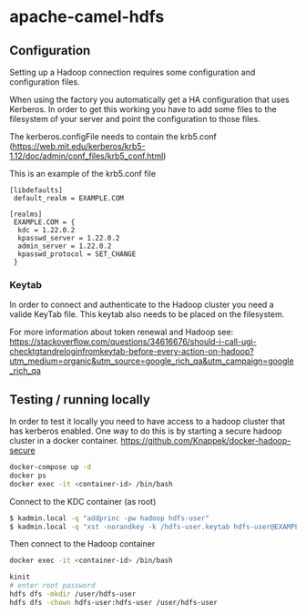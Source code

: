 # apache-camel-hdfs

## Configuration
Setting up a Hadoop connection requires some configuration and configuration files. 

When using the factory you automatically get a HA configuration that uses Kerberos. In order to get this working you have to add some files to the filesystem of your server and point the configuration to those files.

The kerberos.configFile needs to contain the krb5.conf (https://web.mit.edu/kerberos/krb5-1.12/doc/admin/conf_files/krb5_conf.html)

This is an example of the krb5.conf file

```
[libdefaults]
 default_realm = EXAMPLE.COM

[realms]
 EXAMPLE.COM = {
  kdc = 1.22.0.2
  kpasswd_server = 1.22.0.2
  admin_server = 1.22.0.2
  kpasswd_protocol = SET_CHANGE
 }

```

### Keytab
In order to connect and authenticate to the Hadoop cluster you need a valide KeyTab file. This keytab also needs to be placed on the filesystem.
 
For more information about token renewal and Hadoop see: 
https://stackoverflow.com/questions/34616676/should-i-call-ugi-checktgtandreloginfromkeytab-before-every-action-on-hadoop?utm_medium=organic&utm_source=google_rich_qa&utm_campaign=google_rich_qa

## Testing / running locally
In order to test it locally you need to have access to a hadoop cluster that has kerberos enabled. 
One way to do this is by starting a secure hadoop cluster in a docker container.
https://github.com/Knappek/docker-hadoop-secure

```bash
docker-compose up -d
docker ps
docker exec -it <container-id> /bin/bash
```

Connect to the KDC container
(as root)
```bash
$ kadmin.local -q "addprinc -pw hadoop hdfs-user"
$ kadmin.local -q "xst -norandkey -k /hdfs-user.keytab hdfs-user@EXAMPLE.COM"
```

Then connect to the Hadoop container
```bash
docker exec -it <container-id> /bin/bash
```

```bash
kinit
# enter root password
hdfs dfs -mkdir /user/hdfs-user
hdfs dfs -chown hdfs-user:hdfs-user /user/hdfs-user
```
